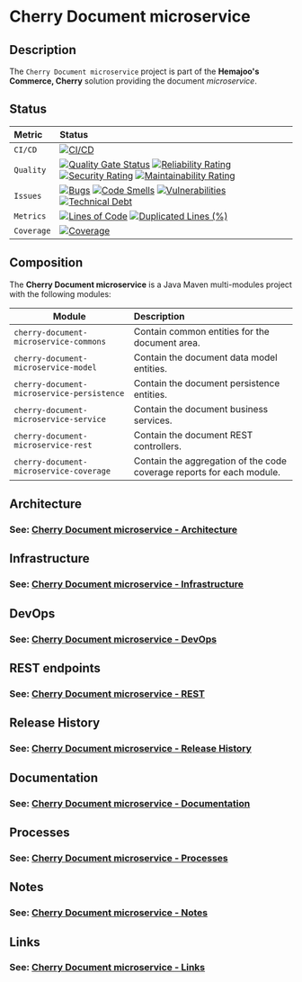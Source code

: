 # Cherry Document microservice

## Description

The `Cherry Document microservice` project is part of the **Hemajoo's Commerce, Cherry** solution providing the document *microservice*.

## Status

| Metric     | Status                                                                                                                                                                                                                                                                                                                                                                                                                                                                                                                                                                                                                                                                                                                                                                                                                                                                                                                                                                                                                         |
|:-----------|:-------------------------------------------------------------------------------------------------------------------------------------------------------------------------------------------------------------------------------------------------------------------------------------------------------------------------------------------------------------------------------------------------------------------------------------------------------------------------------------------------------------------------------------------------------------------------------------------------------------------------------------------------------------------------------------------------------------------------------------------------------------------------------------------------------------------------------------------------------------------------------------------------------------------------------------------------------------------------------------------------------------------------------|
| `CI/CD`    | [![CI/CD](https://github.com/hemajoo-commerce/cherry-microservice-document/actions/workflows/build.yml/badge.svg?branch=main)](https://github.com/hemajoo-commerce/cherry-microservice-document/actions/workflows/build.yml)                                                                                                                                                                                                                                                                                                                                                                                                                                                                                                                                                                                                                                                                                                                                                                                                       |
| `Quality`  | [![Quality Gate Status](https://sonarcloud.io/api/project_badges/measure?project=com.hemajoo.commerce%3Acherry-microservice-document&metric=alert_status)](https://sonarcloud.io/summary/new_code?id=com.hemajoo.commerce%3Acherry-microservice-document) [![Reliability Rating](https://sonarcloud.io/api/project_badges/measure?project=com.hemajoo.commerce%3Acherry-microservice-document&metric=reliability_rating)](https://sonarcloud.io/summary/new_code?id=com.hemajoo.commerce%3Acherry-microservice-document) [![Security Rating](https://sonarcloud.io/api/project_badges/measure?project=com.hemajoo.commerce%3Acherry-microservice-document&metric=security_rating)](https://sonarcloud.io/summary/new_code?id=com.hemajoo.commerce%3Acherry-microservice-document) [![Maintainability Rating](https://sonarcloud.io/api/project_badges/measure?project=com.hemajoo.commerce%3Acherry-microservice-document&metric=sqale_rating)](https://sonarcloud.io/summary/new_code?id=com.hemajoo.commerce%3Acherry-microservice-document) |
| `Issues`   | [![Bugs](https://sonarcloud.io/api/project_badges/measure?project=com.hemajoo.commerce%3Acherry-microservice-document&metric=bugs)](https://sonarcloud.io/summary/new_code?id=com.hemajoo.commerce%3Acherry-microservice-document) [![Code Smells](https://sonarcloud.io/api/project_badges/measure?project=com.hemajoo.commerce%3Acherry-microservice-document&metric=code_smells)](https://sonarcloud.io/summary/new_code?id=com.hemajoo.commerce%3Acherry-microservice-document) [![Vulnerabilities](https://sonarcloud.io/api/project_badges/measure?project=com.hemajoo.commerce%3Acherry-microservice-document&metric=vulnerabilities)](https://sonarcloud.io/summary/new_code?id=com.hemajoo.commerce%3Acherry-microservice-document) [![Technical Debt](https://sonarcloud.io/api/project_badges/measure?project=com.hemajoo.commerce%3Acherry-microservice-document&metric=sqale_index)](https://sonarcloud.io/summary/new_code?id=com.hemajoo.commerce%3Acherry-microservice-document)                               |
| `Metrics`  | [![Lines of Code](https://sonarcloud.io/api/project_badges/measure?project=com.hemajoo.commerce%3Acherry-microservice-document&metric=ncloc)](https://sonarcloud.io/summary/new_code?id=com.hemajoo.commerce%3Acherry-microservice-document) [![Duplicated Lines (%)](https://sonarcloud.io/api/project_badges/measure?project=com.hemajoo.commerce%3Acherry-microservice-document&metric=duplicated_lines_density)](https://sonarcloud.io/summary/new_code?id=com.hemajoo.commerce%3Acherry-microservice-document)                                                                                                                                                                                                                                                                                                                                                                                                                                                                                                            |
| `Coverage` | [![Coverage](https://sonarcloud.io/api/project_badges/measure?project=com.hemajoo.commerce%3Acherry-microservice-document&metric=coverage)](https://sonarcloud.io/summary/new_code?id=com.hemajoo.commerce%3Acherry-microservice-document)                                                                                                                                                                                                                                                                                                                                                                                                                                                                                                                                                                                                                                                                                                                                                                                     |


## Composition

The **Cherry Document microservice** is a Java Maven multi-modules project with the following modules:

| Module                                     | Description                                                           |
|--------------------------------------------|:----------------------------------------------------------------------|
| `cherry-document-microservice-commons`     | Contain common entities for the document area.                        |
| `cherry-document-microservice-model`       | Contain the document data model entities.                             |
| `cherry-document-microservice-persistence` | Contain the document persistence entities.                            |
| `cherry-document-microservice-service`     | Contain the document business services.                               |
| `cherry-document-microservice-rest`        | Contain the document REST controllers.                                |
| `cherry-document-microservice-coverage`    | Contain the aggregation of the code coverage reports for each module. |


## Architecture

### See: [Cherry Document microservice - Architecture](./doc/architecture.md)


## Infrastructure

### See: [Cherry Document microservice - Infrastructure](./doc/infrastructure.md)


## DevOps

### See: [Cherry Document microservice - DevOps](./doc/devops.md)


## REST endpoints

### See: [Cherry Document microservice - REST](./doc/rest.md)


## Release History

### See: [Cherry Document microservice - Release History](./doc/release_history.md)


## Documentation

### See: [Cherry Document microservice - Documentation](./doc/documentation.md)


## Processes

### See: [Cherry Document microservice - Processes](./doc/processes.md)


## Notes

### See: [Cherry Document microservice - Notes](./doc/notes.md)


## Links

### See: [Cherry Document microservice - Links](./doc/links.md)

